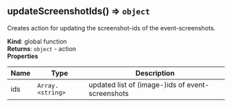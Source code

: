 <a id="updatescreenshotids"></a>

## updateScreenshotIds() ⇒ <code>object</code>
Creates action for updating the screenshot-ids of the event-screenshots.

**Kind**: global function  
**Returns**: <code>object</code> - action  
**Properties**

| Name | Type | Description |
| --- | --- | --- |
| ids | <code>Array.&lt;string&gt;</code> | updated list of (image-)ids of event-screenshots |


